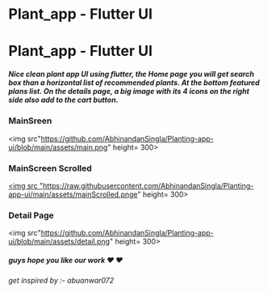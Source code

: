 # Plant_app - Flutter UI
# Plant_app - Flutter UI

##### Nice clean plant app UI using flutter, the Home page you will get search box than a horizontal list of recommended plants. At the bottom featured plans list. On the details page, a big image with its 4 icons on the right side also add to the cart button.

### MainSreen 
<img src"https://github.com/AbhinandanSingla/Planting-app-ui/blob/main/assets/main.png" height= 300>

### MainScreen Scrolled
<a href = 'https://github.com/AbhinandanSingla/Planting-app-ui/blob/main/assets/mainScrolled.png' ><img src "https://raw.githubusercontent.com/AbhinandanSingla/Planting-app-ui/main/assets/mainScrolled.pnge" height= 300></a>

### Detail Page

<img src"https://github.com/AbhinandanSingla/Planting-app-ui/blob/main/assets/detail.png" height= 300>

##### guys hope you like our work :heart: :heart:

###### get inspired by :- abuanwar072


